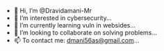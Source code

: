 - 👋 Hi, I’m @Dravidamani-Mr
- 👀 I’m interested in cybersecurity...
- 🌱 I’m currently learning vuln in websides...
- 💞️ I’m looking to collaborate on solving problems...
- 📫 To contact me: dmani56as@gmail.com...

<!---
Dravidamani-Mr/Dravidamani-Mr is a ✨ special ✨ repository because its `README.md` (this file) appears on your GitHub profile.
You can click the Preview link to take a look at your changes.
--->
